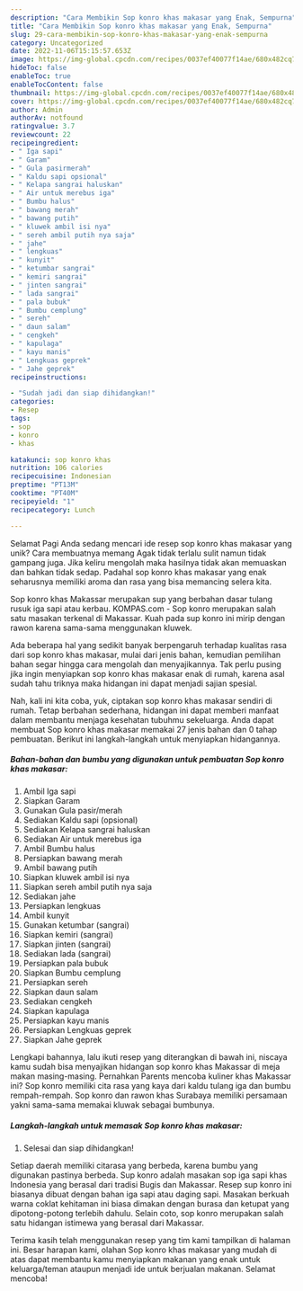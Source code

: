 ```yaml
---
description: "Cara Membikin Sop konro khas makasar yang Enak, Sempurna"
title: "Cara Membikin Sop konro khas makasar yang Enak, Sempurna"
slug: 29-cara-membikin-sop-konro-khas-makasar-yang-enak-sempurna
category: Uncategorized
date: 2022-11-06T15:15:57.653Z
image: https://img-global.cpcdn.com/recipes/0037ef40077f14ae/680x482cq70/sop-konro-khas-makasar-foto-resep-utama.jpg
hideToc: false
enableToc: true
enableTocContent: false
thumbnail: https://img-global.cpcdn.com/recipes/0037ef40077f14ae/680x482cq70/sop-konro-khas-makasar-foto-resep-utama.jpg
cover: https://img-global.cpcdn.com/recipes/0037ef40077f14ae/680x482cq70/sop-konro-khas-makasar-foto-resep-utama.jpg
author: Admin
authorAv: notfound
ratingvalue: 3.7
reviewcount: 22
recipeingredient:
- " Iga sapi"
- " Garam"
- " Gula pasirmerah"
- " Kaldu sapi opsional"
- " Kelapa sangrai haluskan"
- " Air untuk merebus iga"
- " Bumbu halus"
- " bawang merah"
- " bawang putih"
- " kluwek ambil isi nya"
- " sereh ambil putih nya saja"
- " jahe"
- " lengkuas"
- " kunyit"
- " ketumbar sangrai"
- " kemiri sangrai"
- " jinten sangrai"
- " lada sangrai"
- " pala bubuk"
- " Bumbu cemplung"
- " sereh"
- " daun salam"
- " cengkeh"
- " kapulaga"
- " kayu manis"
- " Lengkuas geprek"
- " Jahe geprek"
recipeinstructions:

- "Sudah jadi dan siap dihidangkan!"
categories:
- Resep
tags:
- sop
- konro
- khas

katakunci: sop konro khas 
nutrition: 106 calories
recipecuisine: Indonesian
preptime: "PT13M"
cooktime: "PT40M"
recipeyield: "1"
recipecategory: Lunch

---
```



Selamat Pagi Anda sedang mencari ide resep sop konro khas makasar yang unik? Cara membuatnya memang Agak tidak terlalu sulit namun tidak gampang juga. Jika keliru mengolah maka hasilnya tidak akan memuaskan dan bahkan tidak sedap. Padahal sop konro khas makasar yang enak seharusnya memiliki aroma dan rasa yang bisa memancing selera kita.


Sop konro khas Makassar merupakan sup yang berbahan dasar tulang rusuk iga sapi atau kerbau. KOMPAS.com - Sop konro merupakan salah satu masakan terkenal di Makassar. Kuah pada sup konro ini mirip dengan rawon karena sama-sama menggunakan kluwek.

Ada beberapa hal yang sedikit banyak berpengaruh terhadap kualitas rasa dari sop konro khas makasar, mulai dari jenis bahan, kemudian pemilihan bahan segar hingga cara mengolah dan menyajikannya. Tak perlu pusing jika ingin menyiapkan sop konro khas makasar enak di rumah, karena asal sudah tahu triknya maka hidangan ini dapat menjadi sajian spesial.


Nah, kali ini kita coba, yuk, ciptakan sop konro khas makasar sendiri di rumah. Tetap berbahan sederhana, hidangan ini dapat memberi manfaat dalam membantu menjaga kesehatan tubuhmu sekeluarga. Anda dapat membuat Sop konro khas makasar memakai 27 jenis bahan dan 0 tahap pembuatan. Berikut ini langkah-langkah untuk menyiapkan hidangannya.

<!--inarticleads1-->

##### Bahan-bahan dan bumbu yang digunakan untuk pembuatan Sop konro khas makasar:

1. Ambil  Iga sapi
1. Siapkan  Garam
1. Gunakan  Gula pasir/merah
1. Sediakan  Kaldu sapi (opsional)
1. Sediakan  Kelapa sangrai haluskan
1. Sediakan  Air untuk merebus iga
1. Ambil  Bumbu halus
1. Persiapkan  bawang merah
1. Ambil  bawang putih
1. Siapkan  kluwek ambil isi nya
1. Siapkan  sereh ambil putih nya saja
1. Sediakan  jahe
1. Persiapkan  lengkuas
1. Ambil  kunyit
1. Gunakan  ketumbar (sangrai)
1. Siapkan  kemiri (sangrai)
1. Siapkan  jinten (sangrai)
1. Sediakan  lada (sangrai)
1. Persiapkan  pala bubuk
1. Siapkan  Bumbu cemplung
1. Persiapkan  sereh
1. Siapkan  daun salam
1. Sediakan  cengkeh
1. Siapkan  kapulaga
1. Persiapkan  kayu manis
1. Persiapkan  Lengkuas geprek
1. Siapkan  Jahe geprek


Lengkapi bahannya, lalu ikuti resep yang diterangkan di bawah ini, niscaya kamu sudah bisa menyajikan hidangan sop konro khas Makassar di meja makan masing-masing. Pernahkan Parents mencoba kuliner khas Makassar ini? Sop konro memiliki cita rasa yang kaya dari kaldu tulang iga dan bumbu rempah-rempah. Sop konro dan rawon khas Surabaya memiliki persamaan yakni sama-sama memakai kluwak sebagai bumbunya. 

<!--inarticleads2-->

##### Langkah-langkah untuk memasak Sop konro khas makasar:


1. Selesai dan siap dihidangkan!

Setiap daerah memiliki citarasa yang berbeda, karena bumbu yang digunakan pastinya berbeda. Sup konro adalah masakan sop iga sapi khas Indonesia yang berasal dari tradisi Bugis dan Makassar. Resep sup konro ini biasanya dibuat dengan bahan iga sapi atau daging sapi. Masakan berkuah warna coklat kehitaman ini biasa dimakan dengan burasa dan ketupat yang dipotong-potong terlebih dahulu. Selain coto, sop konro merupakan salah satu hidangan istimewa yang berasal dari Makassar. 

Terima kasih telah menggunakan resep yang tim kami tampilkan di halaman ini. Besar harapan kami, olahan Sop konro khas makasar yang mudah di atas dapat membantu kamu menyiapkan makanan yang enak untuk keluarga/teman ataupun menjadi ide untuk berjualan makanan. Selamat mencoba!
